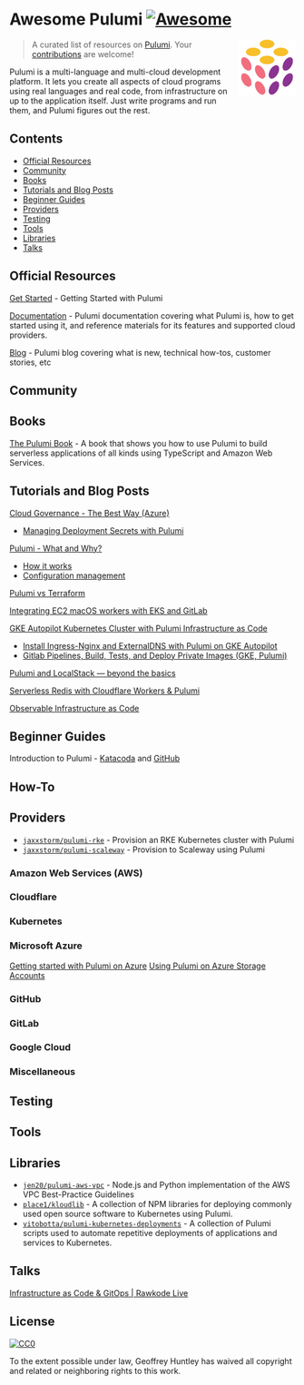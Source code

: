 # Awesome Pulumi [![Awesome](https://cdn.rawgit.com/sindresorhus/awesome/d7305f38d29fed78fa85652e3a63e154dd8e8829/media/badge.svg)](https://github.com/sindresorhus/awesome)

> A curated list of resources on [Pulumi](https://www.pulumi.com/).
[<img src="https://github.com/ghuntley/aweseome-pulumi/raw/master/pulumi.svg" align="right" width="100">](https://pulumi.com)
Your [contributions](https://github.com/ghuntley/awesome-pulumi/blob/master/contributing.md) are welcome!

Pulumi is a multi-language and multi-cloud development platform. It lets you create all aspects of cloud programs using real languages and real code, from infrastructure on up to the application itself. Just write programs and run them, and Pulumi figures out the rest.

## Contents

* [Official Resources](#official-resources)
* [Community](#community)
* [Books](#books)
* [Tutorials and Blog Posts](#tutorials-and-blog-posts)
* [Beginner Guides](#beginner-guides)
* [Providers](#providers)
* [Testing](#testing)
* [Tools](#tools)
* [Libraries](#libraries)
* [Talks](#talks)

## Official Resources
[Get Started](https://www.pulumi.com/docs/get-started/) - Getting Started with Pulumi

[Documentation](https://www.pulumi.com/docs/) - Pulumi documentation covering what Pulumi is, how to get started using it, and reference materials for its features and supported cloud providers.

[Blog](https://www.pulumi.com/blog/) - Pulumi blog covering what is new, technical how-tos, customer stories, etc

## Community

## Books

[The Pulumi Book](https://thepulumibook.com) - A book that shows you how to use Pulumi to build serverless applications of all kinds using TypeScript and Amazon Web Services.

## Tutorials and Blog Posts
[Cloud Governance - The Best Way (Azure)](https://cloud-right.com/2020/03/cloud-governance-pulumi)

- [ Managing Deployment Secrets with Pulumi ](https://cloud-right.com/2020/06/pulumi-encrypt-secrets-azure-keyvault)

[Pulumi - What and Why?](https://www.sanjaybhagia.com/2020/09/10/pulumi-what-and-why)
- [How it works](https://www.sanjaybhagia.com/2020/09/21/pulumi-how-it-works)
- [Configuration management](https://www.sanjaybhagia.com/2021/01/15/pulumi-configuration-management)

[Pulumi vs Terraform](https://pritchard.dev/pulumi-vs-terraform/)

[Integrating EC2 macOS workers with EKS and GitLab](https://aws.amazon.com/blogs/opensource/integrating-ec2-macos-workers-with-eks-and-gitlab/)

[GKE Autopilot Kubernetes Cluster with Pulumi Infrastructure as Code](https://medium.com/@felipegirotti/gke-autopilot-kubernetes-cluster-with-pulumi-infrastructure-as-code-c74ae8f7ee0f)
- [Install Ingress-Nginx and ExternalDNS with Pulumi on GKE Autopilot](https://medium.com/@felipegirotti/install-ingress-nginx-and-externaldns-with-pulumi-on-gke-autopilot-6417c13f99ce)
- [Gitlab Pipelines, Build, Tests, and Deploy Private Images (GKE, Pulumi)](https://medium.com/@felipegirotti/gitlab-pipelines-build-tests-and-deploy-private-images-gke-pulumi-480d5d56759b) 

[Pulumi and LocalStack — beyond the basics](https://delitescere.medium.com/pulumi-and-localstack-beyond-the-basics-d993f3b94d17)

[Serverless Redis with Cloudflare Workers & Pulumi](https://dev.to/fllstck/serverless-redis-with-cloudflare-workers-pulumi-12ke)

[Observable Infrastructure as Code](https://dev.to/fllstck/observable-infrastructure-as-code-52ha)

## Beginner Guides
Introduction to Pulumi - [Katacoda](https://www.katacoda.com/jaxxstorm/courses/introduction-to-pulumi-ts) and [GitHub](https://github.com/pulumi/introduction-to-pulumi)

## How-To

## Providers

- [`jaxxstorm/pulumi-rke`](https://github.com/jaxxstorm/pulumi-rke) - Provision an RKE Kubernetes cluster with Pulumi
- [`jaxxstorm/pulumi-scaleway`](https://github.com/jaxxstorm/pulumi-scaleway) - Provision to Scaleway using Pulumi

### Amazon Web Services (AWS)

### Cloudflare

### Kubernetes

### Microsoft Azure
[Getting started with Pulumi on Azure](https://cloud-right.com/2019/03/azure-pulumi-getting-started)
[Using Pulumi on Azure Storage Accounts](https://cloud-right.com/2019/10/pulumi-azure-storage)

### GitHub

### GitLab

### Google Cloud


### Miscellaneous

## Testing

## Tools

## Libraries

- [`jen20/pulumi-aws-vpc`](https://github.com/jen20/pulumi-aws-vpc) - Node.js and Python implementation of the AWS VPC Best-Practice Guidelines
- [`place1/kloudlib`](https://github.com/place1/kloudlib) - A collection of NPM libraries for deploying commonly used open source software to Kubernetes using Pulumi.
- [`vitobotta/pulumi-kubernetes-deployments`](https://github.com/vitobotta/pulumi-kubernetes-deployments) - A collection of Pulumi scripts used to automate repetitive deployments of applications and services to Kubernetes.

## Talks

[Infrastructure as Code & GitOps | Rawkode Live](https://www.youtube.com/watch?v=s9zjayZ1oxA)

## License

[![CC0](http://mirrors.creativecommons.org/presskit/buttons/88x31/svg/cc-zero.svg)](https://creativecommons.org/publicdomain/zero/1.0/)

To the extent possible under law, Geoffrey Huntley has waived all copyright and related or neighboring rights to this work.
